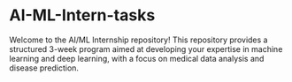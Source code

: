 # AI-ML-Intern-tasks
Welcome to the AI/ML Internship repository! This repository provides a structured 3-week program aimed at developing your expertise in machine learning and deep learning, with a focus on medical data analysis and disease prediction.
